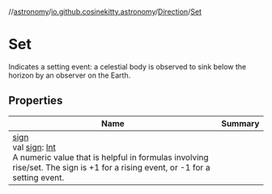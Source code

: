 //[astronomy](../../../../index.md)/[io.github.cosinekitty.astronomy](../../index.md)/[Direction](../index.md)/[Set](index.md)

# Set

Indicates a setting event: a celestial body is observed to sink below the horizon by an observer on the Earth.

## Properties

| Name | Summary |
|---|---|
| [sign](../sign.md)<br>val [sign](../sign.md): [Int](https://kotlinlang.org/api/latest/jvm/stdlib/kotlin-stdlib/kotlin/-int/index.html)<br>A numeric value that is helpful in formulas involving rise/set. The sign is +1 for a rising event, or -1 for a setting event. |

